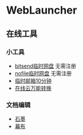 # WebLauncher

## 在线工具

### 小工具

- [bitsend临时网盘](https://bitsend.jp/) 无需注册
- [nofile临时网盘](https://nofile.io/) 无需注册
- [临时邮箱10分钟](http://mail.bccto.me/)
- [在线云万能转换](https://cloudconvert.com/)


### 文档编辑

- [石墨](https://shimo.im/)
- [幕布](https://mubu.com/)




